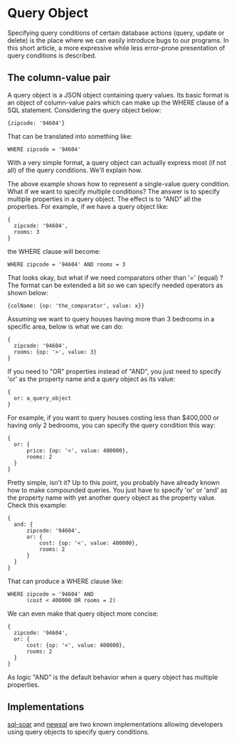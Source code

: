 # Query Object

Specifying query conditions of certain database actions (query, update or delete) is the place where we can easily introduce bugs to our programs. In this short article, a more expressive while less error-prone presentation of query conditions is described.

## The column-value pair
A query object is a JSON object containing query values. Its basic format is an object of column-value pairs which can make up the WHERE clause of a SQL statement. Considering the query object below:

    {zipcode: '94604'}
    
That can be translated into something like:

    WHERE zipcode = '94604'
    
With a very simple format, a query object can actually express most (if not all) of the query conditions. We'll explain how.

The above example shows how to represent a single-value query condition. What if we want to specify multiple conditions? The answer is to specify multiple properties in a query object. The effect is to "AND" all the properties. For example, if we have a query object like:

    {
      zipcode: '94604',
      rooms: 3
    }
    
the WHERE clause will become:

    WHERE zipcode = '94604' AND rooms = 3
    
That looks okay, but what if we need comparators other than '=' (equal) ? The format can be extended a bit so we can specify needed operators as shown below:

    {colName: {op: 'the_comparator', value: x}}
    
Assuming we want to query houses having more than 3 bedrooms in a specific area, below is what we can do:

    {
      zipcode: '94604',
      rooms: {op: '>', value: 3}
    }
    
If you need to "OR" properties instead of "AND", you just need to specify 'or' as the property name and a query object as its value:

    {
      or: a_query_object
    }
    
For example, if you want to query houses costing less than $400,000 or having only 2 bedrooms, you can specify the query condition this way:

    {
      or: {
          price: {op: '<', value: 400000},
          rooms: 2
      }
    }
    
Pretty simple, isn't it? Up to this point, you probably have already known how to make compounded queries. You just have to specify 'or' or 'and' as the property name with yet another query object as the property value. Check this example:

    {
      and: {
          zipcode: '94604',
          or: {
              cost: {op: '<', value: 400000},
              rooms: 2
          }
      }
    }
    
That can produce a WHERE clause like:

    WHERE zipcode = '94604' AND
          (cost < 400000 OR rooms = 2)
          
We can even make that query object more concise:

    {
      zipcode: '94604',
      or: {
          cost: {op: '<', value: 400000},
          rooms: 2
      }
    }
    
As logic "AND" is the default behavior when a query object has multiple properties.

## Implementations
[sql-soar](https://github.com/benlue/sql-soar) and [newsql](https://github.com/benlue/newsql) are two known implementations allowing developers using query objects to specify query conditions.